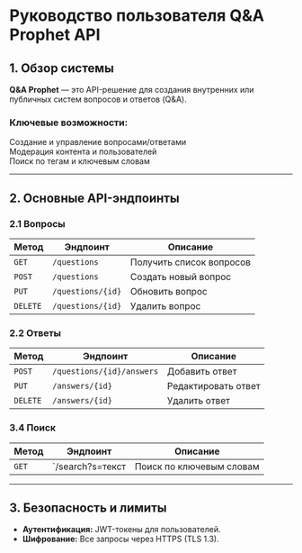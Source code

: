 ﻿# **Руководство пользователя Q&A Prophet API**

## **1. Обзор системы**

**Q&A Prophet** — это API-решение для создания внутренних или публичных систем вопросов и ответов (Q&A).

### **Ключевые возможности:**

Создание и управление вопросами/ответами  
Модерация контента и пользователей  
Поиск по тегам и ключевым словам


---

## **2. Основные API-эндпоинты**

### **2.1 Вопросы**

| Метод    | Эндпоинт          | Описание                 |
|----------|-------------------|--------------------------|
| `GET`    | `/questions`      | Получить список вопросов |
| `POST`   | `/questions`      | Создать новый вопрос     |
| `PUT`    | `/questions/{id}` | Обновить вопрос          |
| `DELETE` | `/questions/{id}` | Удалить вопрос           |

### **2.2 Ответы**

| Метод    | Эндпоинт                  | Описание            |
|----------|---------------------------|---------------------|
| `POST`   | `/questions/{id}/answers` | Добавить ответ      |
| `PUT`    | `/answers/{id}`           | Редактировать ответ |
| `DELETE` | `/answers/{id}`           | Удалить ответ       |

### **3.4 Поиск**

| Метод | Эндпоинт         | Описание                 |
|-------|------------------|--------------------------|
| `GET` | `/search?s=текст | Поиск по ключевым словам |

---

## **3. Безопасность и лимиты**

- **Аутентификация:** JWT-токены для пользователей.
- **Шифрование:** Все запросы через HTTPS (TLS 1.3).


